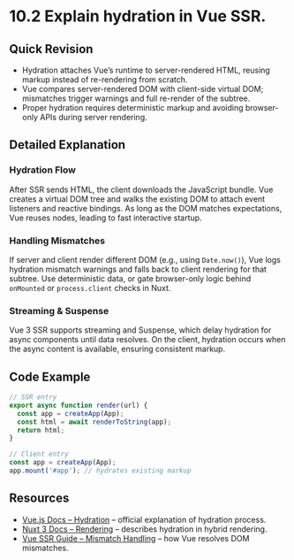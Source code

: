 # 10.2 Explain hydration in Vue SSR.

## Quick Revision
- Hydration attaches Vue’s runtime to server-rendered HTML, reusing markup instead of re-rendering from scratch.
- Vue compares server-rendered DOM with client-side virtual DOM; mismatches trigger warnings and full re-render of the subtree.
- Proper hydration requires deterministic markup and avoiding browser-only APIs during server rendering.

## Detailed Explanation
### Hydration Flow
After SSR sends HTML, the client downloads the JavaScript bundle. Vue creates a virtual DOM tree and walks the existing DOM to attach event listeners and reactive bindings. As long as the DOM matches expectations, Vue reuses nodes, leading to fast interactive startup.

### Handling Mismatches
If server and client render different DOM (e.g., using `Date.now()`), Vue logs hydration mismatch warnings and falls back to client rendering for that subtree. Use deterministic data, or gate browser-only logic behind `onMounted` or `process.client` checks in Nuxt.

### Streaming & Suspense
Vue 3 SSR supports streaming and Suspense, which delay hydration for async components until data resolves. On the client, hydration occurs when the async content is available, ensuring consistent markup.

## Code Example
```js
// SSR entry
export async function render(url) {
  const app = createApp(App);
  const html = await renderToString(app);
  return html;
}

// Client entry
const app = createApp(App);
app.mount('#app'); // hydrates existing markup
```

## Resources
- [Vue.js Docs – Hydration](https://vuejs.org/guide/scaling-up/ssr.html#client-hydration) – official explanation of hydration process.
- [Nuxt 3 Docs – Rendering](https://nuxt.com/docs/guide/concepts/rendering) – describes hydration in hybrid rendering.
- [Vue SSR Guide – Mismatch Handling](https://vuejs.org/guide/scaling-up/ssr.html#hydration-mismatch) – how Vue resolves DOM mismatches.
